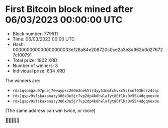 # First Bitcoin block mined after 06/03/2023 00:00:00 UTC

* Block number: 779511
* Time: 06/03/2023 00:00 UTC
* Hash: 000000000000000000033ef28a84e208720c0ce2a3e8d962b0d276727cf00791
* Total prize: 1902 XRD
* Number of winners: 3
* Individual prize: 634 XRD

The winners are:
* `rdx1qspmgzu97puej7ewwypsc269m3neh5tr4yy53nmfckvxc5stxnf03hcrz4cqc`
* `rdx1qspv9sfskaxanazy306x3u5jr7vp2dp4k8hwlafyt86flks0v5544dgqmexde`
* `rdx1qspv9sfskaxanazy306x3u5jr7vp2dp4k8hwlafyt86flks0v5544dgqmexde`

(The same address can win twice, or more)

🙏🙏🙏🙏🙏